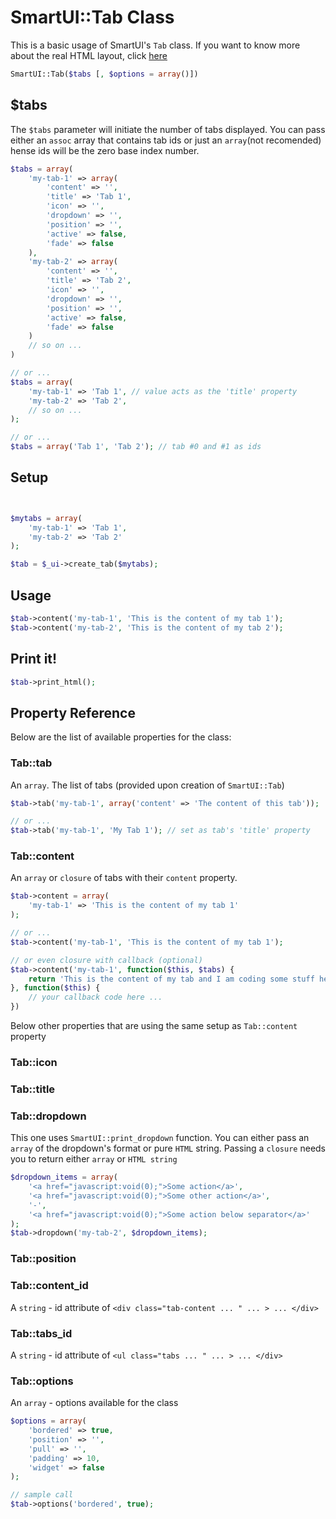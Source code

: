 # SmartUI::Tab Class
This is a basic usage of SmartUI's ```Tab``` class. If you want to know more about the real HTML layout, click [here](general-elements.php)
```php
SmartUI::Tab($tabs [, $options = array()])
```

## $tabs
The ```$tabs``` parameter will initiate the number of tabs displayed. You can pass either an ```assoc``` array that contains tab ids or just an ```array```(not recomended) hense ids will be the zero base index number.
```php
$tabs = array(
	'my-tab-1' => array(
		'content' => '',
		'title' => 'Tab 1',
		'icon' => '',
		'dropdown' => '',
		'position' => '',
		'active' => false,
		'fade' => false
	),
	'my-tab-2' => array(
		'content' => '',
		'title' => 'Tab 2',
		'icon' => '',
		'dropdown' => '',
		'position' => '',
		'active' => false,
		'fade' => false
	)
	// so on ...
)

// or ...
$tabs = array(
	'my-tab-1' => 'Tab 1', // value acts as the 'title' property
	'my-tab-2' => 'Tab 2',
	// so on ...
);

// or ...
$tabs = array('Tab 1', 'Tab 2'); // tab #0 and #1 as ids
```

## Setup
```php


$mytabs = array(
	'my-tab-1' => 'Tab 1',
	'my-tab-2' => 'Tab 2'
);

$tab = $_ui->create_tab($mytabs);
```

## Usage
```php
$tab->content('my-tab-1', 'This is the content of my tab 1');
$tab->content('my-tab-2', 'This is the content of my tab 2');
```

## Print it!
```php
$tab->print_html();
```

## Property Reference
Below are the list of available properties for the class:

### Tab::tab
An ```array```. The list of tabs (provided upon creation of ```SmartUI::Tab```)
```php
$tab->tab('my-tab-1', array('content' => 'The content of this tab'));

// or ...
$tab->tab('my-tab-1', 'My Tab 1'); // set as tab's 'title' property
```

### Tab::content
An ```array``` or ```closure``` of tabs with their ```content``` property.
```php
$tab->content = array(
	'my-tab-1' => 'This is the content of my tab 1'
);

// or ...
$tab->content('my-tab-1', 'This is the content of my tab 1');

// or even closure with callback (optional)
$tab->content('my-tab-1', function($this, $tabs) {
	return 'This is the content of my tab and I am coding some stuff here to return';
}, function($this) {
	// your callback code here ...
})
```
Below other properties that are using the same setup as ```Tab::content``` property
### Tab::icon
### Tab::title
### Tab::dropdown
This one uses ```SmartUI::print_dropdown``` function. You can either pass an ```array``` of the dropdown's format or pure ```HTML``` string. Passing a ```closure``` needs you to return either ```array``` or ```HTML string```
```php
$dropdown_items = array(
	'<a href="javascript:void(0);">Some action</a>',
	'<a href="javascript:void(0);">Some other action</a>',
	'-',
	'<a href="javascript:void(0);">Some action below separator</a>'
);
$tab->dropdown('my-tab-2', $dropdown_items);
```
### Tab::position

### Tab::content_id
A ```string``` - id attribute of ```<div class="tab-content ... " ... > ... </div>```

### Tab::tabs_id
A ```string``` - id attribute of ```<ul class="tabs ... " ... > ... </div>```

### Tab::options
An ```array``` - options available for the class
```php
$options = array(
	'bordered' => true,
	'position' => '',
	'pull' => '',
	'padding' => 10,
	'widget' => false
);

// sample call
$tab->options('bordered', true);

```